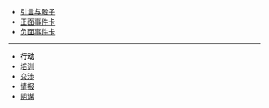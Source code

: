 <!-- docs/_sidebar.md -->

* [引言与骰子](/)
* [正面事件卡](/goodthing.md)
* [负面事件卡](/badthing.md)  
***
* **行动**
* [培训](/practice.md)
* [交涉](/diplomacy.md)
* [情报](/intelligence.md)
* [阴谋](/conspiracy.md)